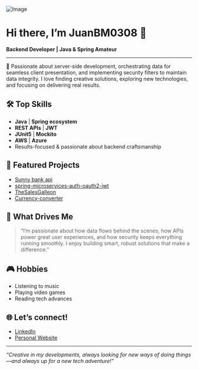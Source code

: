 ![Image](https://github.com/user-attachments/assets/aee0c607-929a-4aa4-a72e-7db6e8538d42)
# Hi there, I’m JuanBM0308 👾

**Backend Developer | Java & Spring Amateur**

---

🌟 Passionate about server-side development, orchestrating data for seamless client presentation, and implementing security filters to maintain data integrity. I love finding creative solutions, exploring new technologies, and focusing on delivering real results.

## 🛠️ Top Skills
- **Java** | **Spring ecosystem**
- **REST APIs** | **JWT**
- **JUnit5** | **Mockito**
- **AWS** | **Azure**
- Results-focused & passionate about backend craftsmanship

## 🚀 Featured Projects
- [Sunny bank api](https://github.com/JuanBM0308/Sunnybank-api)
- [spring-microservices-auth-oauth2-jwt](https://github.com/JuanBM0308/spring-microservices-auth-oauth2-jwt)
- [TheSalesGalleon](https://github.com/JuanBM0308/TheSalesGalleon)
- [Currency-converter](https://github.com/JuanBM0308/currency-converter)

## 🔐 What Drives Me
> “I’m passionate about how data flows behind the scenes, how APIs power great user experiences, and how security keeps everything running smoothly. I enjoy building smart, robust solutions that make a difference.”

## 🎮 Hobbies
- Listening to music
- Playing video games
- Reading tech advances

## 🌐 Let’s connect!
- [LinkedIn](https://www.linkedin.com/in/juanbamo/)
- [Personal Website](https://juanba-developer.vercel.app/)

---

_“Creative in my developments, always looking for new ways of doing things—and always up for a new tech adventure!”_
